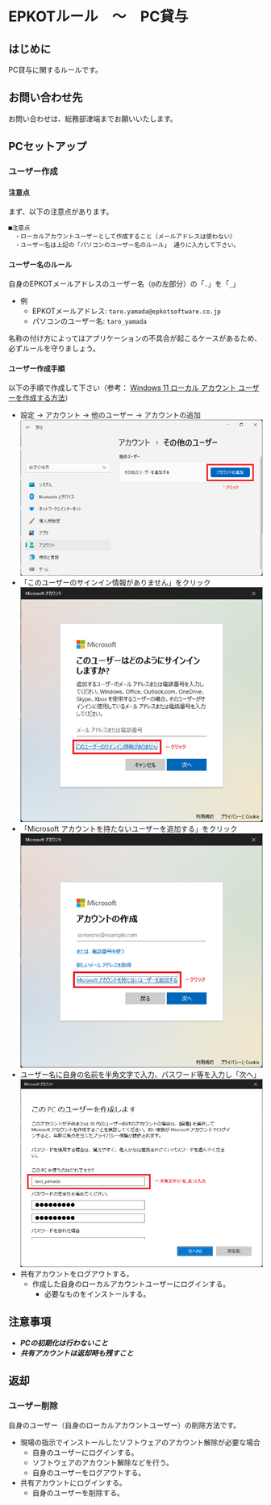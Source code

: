 # EPKOTルール　〜　PC貸与

## はじめに

PC貸与に関するルールです。

## お問い合わせ先

お問い合わせは、総務部津端までお願いいたします。

## PCセットアップ

### ユーザー作成

#### 注意点

まず、以下の注意点があります。

```txt
■注意点
　・ローカルアカウントユーザーとして作成すること（メールアドレスは使わない）
　・ユーザー名は上記の「パソコンのユーザー名のルール」 通りに入力して下さい。
```

#### ユーザー名のルール

自身のEPKOTメールアドレスのユーザー名（`@`の左部分）の「`.`」を「`_`」

- 例
  - EPKOTメールアドレス: `taro.yamada@epkotsoftware.co.jp`
  - パソコンのユーザー名: `taro_yamada`

名称の付け方によってはアプリケーションの不具合が起こるケースがあるため、必ずルールを守りましょう。

#### ユーザー作成手順

以下の手順で作成して下さい（参考： [Windows 11 ローカル アカウント ユーザーを作成する方法](https://www.pasoble.jp/windows/11/add-local-user.html)）

- 設定 → アカウント → 他のユーザー → アカウントの追加  
  ![00_other-users](./images/00_other-users.png)  
- 「このユーザーのサインイン情報がありません」をクリック  
  ![01_sign-in](./images/01_sign-in.png)  
- 「Microsoft アカウントを持たないユーザーを追加する」をクリック  
  ![02_create-account](./images/02_create-account.png)  
- ユーザー名に自身の名前を半角文字で入力、パスワード等を入力し「次へ」  
  ![03_create-user-for-this-pc](./images/03_create-user-for-this-pc.png)  
- 共有アカウントをログアウトする。
  - 作成した自身のローカルアカウントユーザーにログインする。
    - 必要なものをインストールする。

## 注意事項

- ***PCの初期化は行わないこと***
- ***共有アカウントは返却時も残すこと***

## 返却

### ユーザー削除

自身のユーザー（自身のローカルアカウントユーザー）の削除方法です。

- 現場の指示でインストールしたソフトウェアのアカウント解除が必要な場合
  - 自身のユーザーにログインする。
  - ソフトウェアのアカウント解除などを行う。
  - 自身のユーザーをログアウトする。
- 共有アカウントにログインする。
  - 自身のユーザーを削除する。
